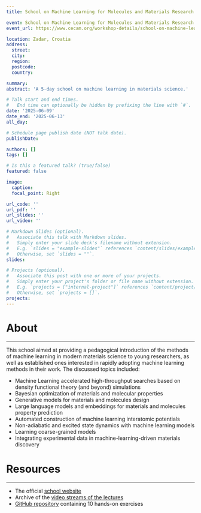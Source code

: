 ```yaml
---
title: School on Machine Learning for Molecules and Materials Research @ Zadar (2025)

event: School on Machine Learning for Molecules and Materials Research @ Zadar (2025)
event_url: https://www.cecam.org/workshop-details/school-on-machine-learning-for-molecules-and-materials-research-1379

location: Zadar, Croatia
address:
  street: 
  city:
  region:
  postcode:
  country:

summary:
abstract: 'A 5-day school on machine learning in materials science.'

# Talk start and end times.
#   End time can optionally be hidden by prefixing the line with `#`.
date: '2025-06-09'
date_end: '2025-06-13'
all_day:

# Schedule page publish date (NOT talk date).
publishDate:

authors: []
tags: []

# Is this a featured talk? (true/false)
featured: false

image:
  caption: 
  focal_point: Right

url_code: ''
url_pdf: ''
url_slides: ''
url_video: ''

# Markdown Slides (optional).
#   Associate this talk with Markdown slides.
#   Simply enter your slide deck's filename without extension.
#   E.g. `slides = "example-slides"` references `content/slides/example-slides.md`.
#   Otherwise, set `slides = ""`.
slides:

# Projects (optional).
#   Associate this post with one or more of your projects.
#   Simply enter your project's folder or file name without extension.
#   E.g. `projects = ["internal-project"]` references `content/project/deep-learning/index.md`.
#   Otherwise, set `projects = []`.
projects:
---
```


# About
___

This school aimed at providing a pedagogical introduction of the methods of machine learning in modern materials science to young researchers, as well as established ones interested in rapidly adopting machine learning methods in their work. The discussed topics included:

- Machine Learning accelerated high-throughput searches based on density functional theory (and beyond) simulations
- Bayesian optimization of materials and molecular properties
- Generative models for materials and molecules design
- Large language models and embeddings for materials and molecules property prediction
- Automated construction of machine learning interatomic potentials
- Non-adiabatic and excited state dynamics with machine learning models
- Learning coarse-grained models
- Integrating experimental data in machine-learning-driven materials discovery

# Resources 
___

- The official [school website](https://www.cecam.org/workshop-details/school-on-machine-learning-for-molecules-and-materials-research-1379)
- Archive of the [video streams of the lectures](https://www.youtube.com/@DAEMON-COST-action)
- [GitHub repository](https://github.com/rbi-mtm/ml4mmr) containing 10 hands-on exercises

